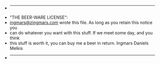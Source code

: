  * ----------------------------------------------------------------------------
 * "THE BEER-WARE LICENSE":
 * <ingmars@zingmars.com> wrote this file.  As long as you retain this notice you
 * can do whatever you want with this stuff. If we meet some day, and you think
 * this stuff is worth it, you can buy me a beer in return. Ingmars Daniels Melkis
 * ----------------------------------------------------------------------------